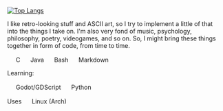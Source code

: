 [![Top Langs](https://github-readme-stats.vercel.app/api/top-langs/?username=sirkhancision&theme=tokyonight)](https://github.com/anuraghazra/github-readme-stats)

I like retro-looking stuff and ASCII art, so I try to implement a little of that into the things I take on. I'm also very fond of music, psychology, philosophy, poetry, videogames, and so on. So, I might bring these things together in form of code, from time to time.

<img src="https://cdn.jsdelivr.net/gh/devicons/devicon/icons/c/c-original.svg"
	width="16" height="16" /> C
<img src="https://cdn.jsdelivr.net/gh/devicons/devicon/icons/java/java-original.svg"
	width="16" height="16" /> Java
<img src="https://cdn.jsdelivr.net/gh/devicons/devicon/icons/bash/bash-original.svg"
	width="16" height="16" /> Bash
<img src="https://cdn.jsdelivr.net/gh/devicons/devicon/icons/markdown/markdown-original.svg"
	width="16" height="16" /> Markdown

Learning:

<img src="https://cdn.jsdelivr.net/gh/devicons/devicon/icons/godot/godot-original.svg"
	width="16" height="16" /> Godot/GDScript
<img src="https://cdn.jsdelivr.net/gh/devicons/devicon/icons/python/python-original.svg"
	width="16" height="16" /> Python

Uses <img src="https://cdn.jsdelivr.net/gh/devicons/devicon/icons/linux/linux-original.svg"
	width="16" height="16" /> Linux (Arch)
